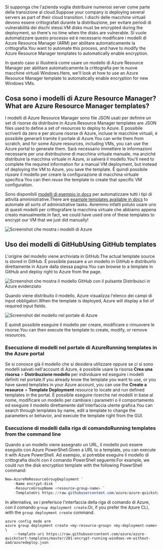 <span data-ttu-id="0c675-101">Si supponga che l'azienda voglia distribuire numerosi server come parte della transizione al cloud.</span><span class="sxs-lookup"><span data-stu-id="0c675-101">Suppose your company is deploying several servers as part of their cloud transition.</span></span> <span data-ttu-id="0c675-102">I dischi delle macchine virtuali devono essere crittografati durante la distribuzione, per evitare periodi di vulnerabilità dei dischi stessi.</span><span class="sxs-lookup"><span data-stu-id="0c675-102">VM disks must be encrypted during the deployment, so there's no time when the disks are vulnerable.</span></span> <span data-ttu-id="0c675-103">Si vuole automatizzare questo processo ed è necessario modificare i modelli di Azure Resource Manager (ARM) per abilitare automaticamente la crittografia.</span><span class="sxs-lookup"><span data-stu-id="0c675-103">You want to automate this process, and have to modify the Azure Resource Manager templates to automatically enable encryption.</span></span>

<span data-ttu-id="0c675-104">In questo caso si illustrerà come usare un modello di Azure Resource Manager per abilitare automaticamente la crittografia per le nuove macchine virtuali Windows.</span><span class="sxs-lookup"><span data-stu-id="0c675-104">Here, we'll look at how to use an Azure Resource Manager template to automatically enable encryption for new Windows VMs.</span></span>

## <a name="what-are-azure-resource-manager-templates"></a><span data-ttu-id="0c675-105">Cosa sono i modelli di Azure Resource Manager?</span><span class="sxs-lookup"><span data-stu-id="0c675-105">What are Azure Resource Manager templates?</span></span>

<span data-ttu-id="0c675-106">I modelli di Azure Resource Manager sono file JSON usati per definire un set di risorse da distribuire in Azure.</span><span class="sxs-lookup"><span data-stu-id="0c675-106">Resource Manager templates are JSON files used to define a set of resources to deploy to Azure.</span></span> <span data-ttu-id="0c675-107">È possibile scriverli da zero e per alcune risorse di Azure, incluse le macchine virtuali, è possibile generarli tramite il portale di Azure.</span><span class="sxs-lookup"><span data-stu-id="0c675-107">You can write them from scratch, and for some Azure resources, including VMs, you can use the Azure portal to generate them.</span></span> <span data-ttu-id="0c675-108">Sarà necessario immettere le informazioni necessarie per una distribuzione di macchina virtuale manuale, ma anziché distribuire la macchina virtuale in Azure, si salverà il modello.</span><span class="sxs-lookup"><span data-stu-id="0c675-108">You'll need to complete the required information for a manual VM deployment, but instead of deploying the VM to Azure, you save the template.</span></span> <span data-ttu-id="0c675-109">È quindi possibile _riusare_ il modello per creare la configurazione di macchina virtuale specifica.</span><span class="sxs-lookup"><span data-stu-id="0c675-109">You can then _reuse_ the template to create that specific VM configuration.</span></span>

<span data-ttu-id="0c675-110">Sono disponibili [modelli di esempio in docs](https://azure.microsoft.com/resources/templates) per automatizzare tutti i tipi di attività amministrative.</span><span class="sxs-lookup"><span data-stu-id="0c675-110">There are [example templates available in docs](https://azure.microsoft.com/resources/templates) to automate all sorts of administrative tasks.</span></span> <span data-ttu-id="0c675-111">Avremmo infatti potuto usare uno di questi modelli per crittografare la macchina virtuale che abbiamo appena creato manualmente.</span><span class="sxs-lookup"><span data-stu-id="0c675-111">In fact, we could have used one of these templates to encrypt our VM that we just did manually!</span></span>

![Screenshot che mostra i modelli di Azure](../media/5-browse-templates.png)

## <a name="using-github-templates"></a><span data-ttu-id="0c675-113">Uso dei modelli di GitHub</span><span class="sxs-lookup"><span data-stu-id="0c675-113">Using GitHub templates</span></span>

<span data-ttu-id="0c675-114">L'origine del modello viene archiviata in GitHub.</span><span class="sxs-lookup"><span data-stu-id="0c675-114">The actual template source is stored in GitHub.</span></span> <span data-ttu-id="0c675-115">È possibile passare a un modello in GitHub e distribuirlo direttamente in Azure dalla stessa pagina.</span><span class="sxs-lookup"><span data-stu-id="0c675-115">You can browse to a template in GitHub and deploy right to Azure from the page.</span></span>

![Screenshot che mostra il modello GitHub con il pulsante Distribuisci in Azure evidenziato](../media/5-deploy-from-github.png)

<span data-ttu-id="0c675-117">Quando viene distribuito il modello, Azure visualizza l'elenco dei campi di input obbligatori.</span><span class="sxs-lookup"><span data-stu-id="0c675-117">When the template is deployed, Azure will display a list of required input fields.</span></span>

![Screenshot del modello nel portale di Azure](../media/5-fill-in-template.png)

<span data-ttu-id="0c675-119">È quindi possibile eseguire il modello per creare, modificare o rimuovere le risorse.</span><span class="sxs-lookup"><span data-stu-id="0c675-119">You can then execute the template to create, modify, or remove resources.</span></span>

### <a name="running-templates-in-the-azure-portal"></a><span data-ttu-id="0c675-120">Esecuzione di modelli nel portale di Azure</span><span class="sxs-lookup"><span data-stu-id="0c675-120">Running templates in the Azure portal</span></span>

<span data-ttu-id="0c675-121">Se si conosce già il modello che si desidera utilizzare oppure se ci si sono modelli salvati nell'account di Azure, è possibile usare la risorsa **Crea una risorsa** > **Distribuzione modello** per individuare ed eseguire i modelli definiti nel portale.</span><span class="sxs-lookup"><span data-stu-id="0c675-121">If you already know the template you want to use, or you have saved templates in your Azure account, you can use the **Create a resource** > **Template Deployment** resource to locate and run defined templates in the portal.</span></span> <span data-ttu-id="0c675-122">È possibile eseguire ricerche nei modelli in base al nome, modificare un modello per cambiare i parametri o il comportamento ed eseguire il modello direttamente dall'interfaccia utente grafica.</span><span class="sxs-lookup"><span data-stu-id="0c675-122">You can search through templates by name, edit a template to change the parameters or behavior, and execute the template right from the GUI.</span></span>

### <a name="running-templates-from-the-command-line"></a><span data-ttu-id="0c675-123">Esecuzione di modelli dalla riga di comando</span><span class="sxs-lookup"><span data-stu-id="0c675-123">Running templates from the command line</span></span>

<span data-ttu-id="0c675-124">Quando a un modello viene assegnato un URL, il modello può essere eseguito con Azure PowerShell.</span><span class="sxs-lookup"><span data-stu-id="0c675-124">Given a URL to a template, you can execute it with Azure PowerShell.</span></span> <span data-ttu-id="0c675-125">Ad esempio, si potrebbe eseguire il modello di crittografia dischi con il comando PowerShell seguente:</span><span class="sxs-lookup"><span data-stu-id="0c675-125">For example, we could run the disk encryption template with the following PowerShell command:</span></span>

```powershell
New-AzureRmResourceGroupDeployment `
    -Name encrypt-disk `
    -ResourceGroupName <resource-group-name> `
    -TemplateUri https://raw.githubusercontent.com/azure/azure-quickstart-templates/master/201-encrypt-running-windows-vm-without-aad/azuredeploy.json
```

<span data-ttu-id="0c675-126">In alternativa, se i preferisce l'interfaccia della riga di comando di Azure, con il comando `group deployment create`.</span><span class="sxs-lookup"><span data-stu-id="0c675-126">Or, if you prefer the Azure CLI, with the `group deployment create` command.</span></span>

```azurecli
azure config mode arm
azure group deployment create <my-resource-group> <my-deployment-name> \ 
    --template-uri https://raw.githubusercontent.com/azure/azure-quickstart-templates/master/201-encrypt-running-windows-vm-without-aad/azuredeploy.json
```


